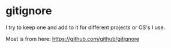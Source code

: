 # gitignore

I try to keep one and add to it for different projects or OS's I use.

Most is from here:  https://github.com/github/gitignore

